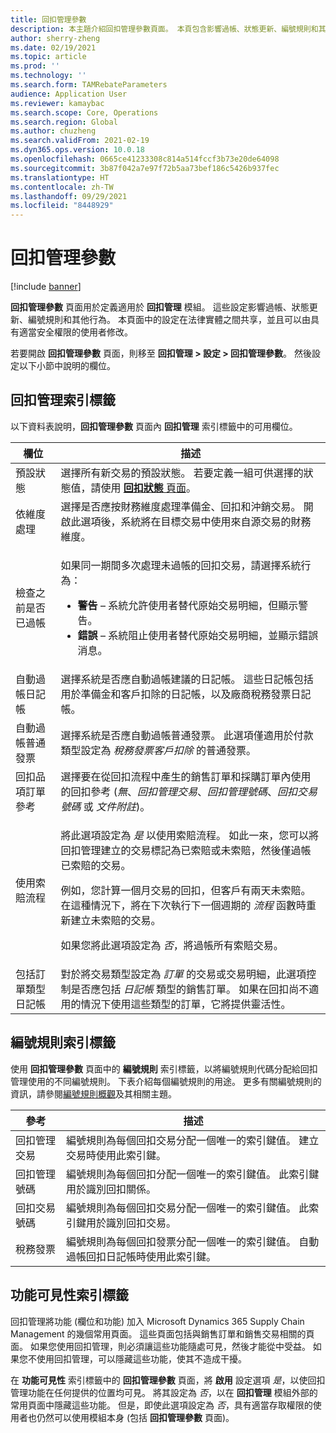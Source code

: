```yaml
---
title: 回扣管理參數
description: 本主題介紹回扣管理參數頁面。 本頁包含影響過帳、狀態更新、編號規則和其他行為的設定。
author: sherry-zheng
ms.date: 02/19/2021
ms.topic: article
ms.prod: ''
ms.technology: ''
ms.search.form: TAMRebateParameters
audience: Application User
ms.reviewer: kamaybac
ms.search.scope: Core, Operations
ms.search.region: Global
ms.author: chuzheng
ms.search.validFrom: 2021-02-19
ms.dyn365.ops.version: 10.0.18
ms.openlocfilehash: 0665ce41233308c814a514fccf3b73e20de64098
ms.sourcegitcommit: 3b87f042a7e97f72b5aa73bef186c5426b937fec
ms.translationtype: HT
ms.contentlocale: zh-TW
ms.lasthandoff: 09/29/2021
ms.locfileid: "8448929"
---
```

# <a name="rebate-management-parameters"></a>回扣管理參數

[!include [banner](../includes/banner.md)]

**回扣管理參數** 頁面用於定義適用於 **回扣管理** 模組。 這些設定影響過帳、狀態更新、編號規則和其他行為。 本頁面中的設定在法律實體之間共享，並且可以由具有適當安全權限的使用者修改。

若要開啟 **回扣管理參數** 頁面，則移至 **回扣管理 \> 設定 \> 回扣管理參數**。 然後設定以下小節中說明的欄位。

## <a name="rebate-management-tab"></a>回扣管理索引標籤

以下資料表說明，**回扣管理參數** 頁面內 **回扣管理** 索引標籤中的可用欄位。

| 欄位 | 描述 |
|---|---|
| 預設狀態 | 選擇所有新交易的預設狀態。 若要定義一組可供選擇的狀態值，請使用 [**回扣狀態** 頁面](rebate-statuses.md)。 |
| 依維度處理 | 選擇是否應按財務維度處理準備金、回扣和沖銷交易。 開啟此選項後，系統將在目標交易中使用來自源交易的財務維度。 |
| 檢查之前是否已過帳 | <p>如果同一期間多次處理未過帳的回扣交易，請選擇系統行為：</p><ul><li>**警告** – 系統允許使用者替代原始交易明細，但顯示警告。</li><li>**錯誤** – 系統阻止使用者替代原始交易明細，並顯示錯誤消息。 |
| 自動過帳日記帳 | 選擇系統是否應自動過帳建議的日記帳。 這些日記帳包括用於準備金和客戶扣除的日記帳，以及廠商稅務發票日記帳。 |
| 自動過帳普通發票 | 選擇系統是否應自動過帳普通發票。 此選項僅適用於付款類型設定為 *稅務發票客戶扣除* 的普通發票。 |
| 回扣品項訂單參考 | 選擇要在從回扣流程中產生的銷售訂單和採購訂單內使用的回扣參考 (*無*、*回扣管理交易*、*回扣管理號碼*、*回扣交易號碼* 或 *文件附註*)。 |
| 使用索賠流程 | <p>將此選項設定為 *是* 以使用索賠流程。 如此一來，您可以將回扣管理建立的交易標記為已索賠或未索賠，然後僅過帳已索賠的交易。</p><p>例如，您計算一個月交易的回扣，但客戶有兩天未索賠。 在這種情況下，將在下次執行下一個週期的 *流程* 函數時重新建立未索賠的交易。</p><p>如果您將此選項設定為 *否*，將過帳所有索賠交易。</p> |
| 包括訂單類型日記帳 | 對於將交易類型設定為 *訂單* 的交易或交易明細，此選項控制是否應包括 *日記帳* 類型的銷售訂單。 如果在回扣尚不適用的情況下使用這些類型的訂單，它將提供靈活性。 |

## <a name="number-sequences-tab"></a>編號規則索引標籤

使用 **回扣管理參數** 頁面中的 **編號規則** 索引標籤，以將編號規則代碼分配給回扣管理使用的不同編號規則。 下表介紹每個編號規則的用途。 更多有關編號規則的資訊，請參閱[編號規則概觀](../../fin-ops-core/fin-ops/organization-administration/number-sequence-overview.md)及其相關主題。

| 參考 | 描述 |
|---|---|
| 回扣管理交易 | 編號規則為每個回扣交易分配一個唯一的索引鍵值。 建立交易時使用此索引鍵。 |
| 回扣管理號碼 | 編號規則為每個回扣分配一個唯一的索引鍵值。 此索引鍵用於識別回扣關係。 |
| 回扣交易號碼 | 編號規則為每個回扣交易分配一個唯一的索引鍵值。 此索引鍵用於識別回扣交易。 |
| 稅務發票 | 編號規則為每個回扣發票分配一個唯一的索引鍵值。 自動過帳回扣日記帳時使用此索引鍵。 |

## <a name="feature-visibility-tab"></a>功能可見性索引標籤

回扣管理將功能 (欄位和功能) 加入 Microsoft Dynamics 365 Supply Chain Management 的幾個常用頁面。 這些頁面包括與銷售訂單和銷售交易相關的頁面。 如果您使用回扣管理，則必須讓這些功能隨處可見，然後才能從中受益。 如果您不使用回扣管理，可以隱藏這些功能，使其不造成干擾。

在 **功能可見性** 索引標籤中的 **回扣管理參數** 頁面，將 **啟用** 設定選項 *是*，以使回扣管理功能在任何提供的位置均可見。 將其設定為 *否*，以在 **回扣管理** 模組外部的常用頁面中隱藏這些功能。 但是，即使此選項設定為 *否*，具有適當存取權限的使用者也仍然可以使用模組本身 (包括 **回扣管理參數** 頁面)。
